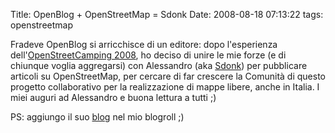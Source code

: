 Title: OpenBlog + OpenStreetMap = Sdonk
Date:  2008-08-18 07:13:22
tags: openstreetmap

Fradeve OpenBlog si arricchisce di un editore: dopo l'esperienza
dell'[OpenStreetCamping 2008][1], ho deciso di unire le mie forze (e di
chiunque voglia aggregarsi) con Alessandro (aka [Sdonk][2]) per pubblicare
articoli su OpenStreetMap, per cercare di far crescere la Comunità di questo
progetto collaborativo per la realizzazione di mappe libere, anche in Italia.
I miei auguri ad Alessandro e buona lettura a tutti ;)


PS: aggiungo il suo
[blog][3] nel mio blogroll ;)

   [1]: http://wiki.openstreetmap.org/index.php/OpenStreetCamping

   [2]: http://wiki.openstreetmap.org/index.php/User:Sdonk

   [3]: http://sdonk.org/
